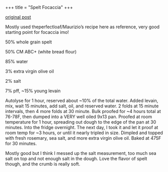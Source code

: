 +++
title = "Spelt Focaccia"
+++

[original post](https://old.reddit.com/r/Sourdough/comments/oevz5d/spelt_focaccia/)

Mostly used theperfectloaf/Maurizio’s recipe here as reference, very good starting point for focaccia imo!

50% whole grain spelt

50% CM ABC+ (white bread flour)

85% water

3% extra virgin olive oil

2% salt

7% pff, ~15% young levain

Autolyse for 1 hour, reserved about ~10% of the total water. Added levain, mix, wait 15 minutes, add salt, oil, and reserved water. 2 folds at 15 minute intervals, then 4 more folds at 30 minute. Bulk proofed for ~4 hours total at 76-78F, then dumped into a VERY well oiled 9x13 pan. Proofed at room temperature for 1 hour, spreading out dough to the edge of the pan at 30 minutes. Into the fridge overnight. The next day, I took it and let it proof at room temp for ~3 hours, or until it nearly tripled in size. Dimpled and topped with fresh rosemary, sea salt, and more extra virgin olive oil. Baked at 475F for 30 minutes.

Mostly good but I think I messed up the salt measurement, too much sea salt on top and not enough salt in the dough. Love the flavor of spelt though, and the crumb is really soft.
